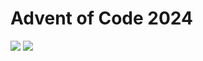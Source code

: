 Advent of Code 2024
===================

![](https://img.shields.io/badge/stars%20⭐-14-yellow) ![](https://img.shields.io/badge/days%20completed-7-red)